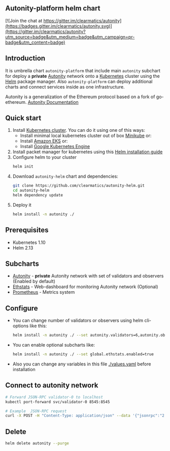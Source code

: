 ## Autonity-platform helm chart

[![Join the chat at https://gitter.im/clearmatics/autonity](https://badges.gitter.im/clearmatics/autonity.svg)](https://gitter.im/clearmatics/autonity?utm_source=badge&utm_medium=badge&utm_campaign=pr-badge&utm_content=badge)


## Introduction

It is umbrella chart `autonity-platform` that include main `autonity` subchart for deploy a **private** [Autonity](https://www.autonity.io/) network onto a [Kubernetes](http://kubernetes.io) 
cluster using the [Helm](https://helm.sh) package manager. Also `autonity-platform` can deploy additional charts and connect services inside as one infrastructure.

Autonity is a generalization of the Ethereum protocol based on a fork of go-ethereum. [Autonity Documentation](https://docs.autonity.io)

## Quick start
1. Install [Kubernetes cluster](http://kubernetes.io). You can do it using one of this ways:
   - Install minimal local kubernetes cluster out of box [Minikube](https://kubernetes.io/docs/tasks/tools/install-minikube/) or:
   - Install [Amazon EKS](https://eksworkshop.com/prerequisites/self_paced/) or:
   - Install [Google Kubernetes Engine](https://cloud.google.com/kubernetes-engine/docs/quickstart)
1. Install packet manager for kubernetes using this [Helm installation guide](https://helm.sh/docs/using_helm/#installing-helm)
1. Configure helm to your cluster
   ```bash
   helm init
   ```
1. Download `autonity-helm` chart and dependencies:
   ```bash
   git clone https://github.com/clearmatics/autonity-helm.git
   cd autonity-helm
   helm dependency update
   ```
1. Deploy it
   ```bash
   helm install -n autonity ./
   ```
## Prerequisites

* Kubernetes 1.10
* Helm 2.13

## Subcharts

* [Autonity](charts/autonity) - **private** Autonity network with set of validators and observers (Enabled by default)
* [Ethstats](charts/ethstats) - Web-dashboard for monitoring Autonity network (Optional)
* [Prometheus](charts/prometheus) - Metrics system

## Configure

- You can change number of validators or observers using helm cli-options like this:
   ```bash
   helm install -n autonity ./ --set autonity.validators=6,autonity.observers=2
   ```
- You can enable optional subcharts like:
   ```bash
   helm install -n autonity ./ --set global.ethstats.enabled=true
   ```
- Also you can change any variables in this file [./values.yaml](values.yaml) before installation

## Connect to autonity network
```bash
# Forward JSON-RPC validator-0 to localhost
kubectl port-forward svc/validator-0 8545:8545

# Example  JSON-RPC request
curl -X POST -H "Content-Type: application/json" --data '{"jsonrpc":"2.0","method":"web3_clientVersion","params":[],"id":67}' http://localhost:8545

```

## Delete
```bash
helm delete autonity --purge
```